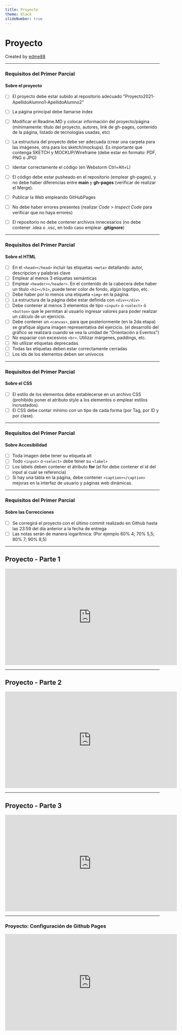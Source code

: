 ```yaml
---
title: Proyecto
theme: black
slideNumber: true
---
```


# Proyecto
Created by <i class="fab fa-telegram"></i> 
[edme88]("https://t.me/edme88")

---
### Requisitos del Primer Parcial
#### Sobre el proyecto
<!-- .slide: style="font-size: 0.60em" -->
- [ ] El proyecto debe estar subido al repositorio adecuado "Proyecto2021-ApellidoAlumno1-ApellidoAlumno2"
- [ ] La página principal debe llamarse index
- [ ] Modificar el Readme.MD y colocar información del proyecto/página (mínimamente: título del proyecto, autores, link de gh-pages, contenido de la página,  listado de tecnologías usadas, etc)
- [ ] La estructura del proyecto debe ser adecuada (crear una carpeta para las imágenes, otra para los sketch/mockups). Es importante que contenga SKETCH y MOCKUP/Wireframe (debe estar en formato: PDF, PNG o JPG)
- [ ] Identar correctamente el código (en Webstorm Ctrl+Alt+L)
- [ ] El código debe estar pusheado en el repositorio (emplear gh-pages), y no debe haber diferencias entre **main** y **gh-pages** (verificar de realizar el Merge).
- [ ] Publicar la Web empleando GitHubPages
- [ ] No debe haber errores presentes (realizar *Code* > *Inspect Code* para verificar que no haya errores)
- [ ] El repositorio no debe contener archivos innecesarios (no debe contener .idea o .vsc, en todo caso emplear **.gitignore**)


---
### Requisitos del Primer Parcial
#### Sobre el HTML
<!-- .slide: style="font-size: 0.60em" -->
- [ ] En el ```<head></head>``` incluir las etiquetas ```<meta>``` detallando: autor, descripcion y palabras clave
- [ ] Emplear al menos 3 etiquetas semánticas
- [ ] Emplear ```<header></header>```. En el contenido de la cabecera debe haber un título ```<h1></h1>```, puede tener color de fondo, algún logotipo, etc.
- [ ] Debe haber por lo menos una etiqueta ```<img>``` en la página.
- [ ] La estructura de la página debe estar definida con ```<div></div>```
- [ ] Debe contener al menos 3 elementos de tipo ```<input>``` o ```<select>``` ó ```<button>``` que le permitan al usuario ingresar valores para poder realizar un cálculo de un ejercicio.
- [ ] Debe contener un ```<canvas>```, para que posteriormente (en la 2da etapa) se grafique alguna imagen representativa del ejercicio. (el desarrollo del gráfico se realizará cuando se vea la unidad de “Orientación a Eventos”)
- [ ] No espaciar con excesivos ```<br>```. Utilizar márgenes, paddings, etc.
- [ ] No utilizar etiquetas deprecadas.
- [ ] Todas las etiquetas deben estar correctamente cerradas
- [ ] Los ids de los elementos deben ser unívocos

---
### Requisitos del Primer Parcial
#### Sobre el CSS
- [ ] El estilo de los elementos debe establecerse en un archivo CSS (prohibido poner el atributo style a los elementos o emplear estilos incrustados).
- [ ] El CSS debe contar mínimo con un tipo de cada forma (por Tag, por ID y por clase).

---
### Requisitos del Primer Parcial
#### Sobre Accesibilidad
- [ ] Toda imagen debe tener su etiqueta alt
- [ ] Todo ```<input>``` o ```<select>``` debe tener su ```<label>```
- [ ] Los labels deben contener el atributo **for** (el for debe contener el id del input al cual se referencia) 
- [ ] Si hay una tabla en la página, debe contener ```<caption></caption>``` mejoras en la interfaz de usuario y páginas web dinámicas.

---
### Requisitos del Primer Parcial
#### Sobre las Correcciones
- [ ] Se corregirá el proyecto con el último commit realizado en Github hasta las 23:59 del día anterior a la fecha de entrega
- [ ] Las notas serán de manera logarítmica: (Por ejemplo 60% 4; 70% 5,5; 80% 7; 90% 8,5)

---
## Proyecto - Parte 1
<iframe width="560" height="315" src="https://www.youtube.com/embed/Iay1jxKGqQI" title="YouTube video player" frameborder="0" allow="accelerometer; autoplay; clipboard-write; encrypted-media; gyroscope; picture-in-picture" allowfullscreen></iframe>

---
## Proyecto - Parte 2
<iframe width="560" height="315" src="https://www.youtube.com/embed/p1-5tzJb6CU" title="YouTube video player" frameborder="0" allow="accelerometer; autoplay; clipboard-write; encrypted-media; gyroscope; picture-in-picture" allowfullscreen></iframe>

---
## Proyecto - Parte 3
<iframe width="560" height="315" src="https://www.youtube.com/embed/nMPTkLKy1gg" title="YouTube video player" frameborder="0" allow="accelerometer; autoplay; clipboard-write; encrypted-media; gyroscope; picture-in-picture" allowfullscreen></iframe>

---
### Proyecto: Configuración de Github Pages
<iframe width="560" height="315" src="https://www.youtube.com/embed/aChzT06VBok" title="YouTube video player" frameborder="0" allow="accelerometer; autoplay; clipboard-write; encrypted-media; gyroscope; picture-in-picture" allowfullscreen></iframe>